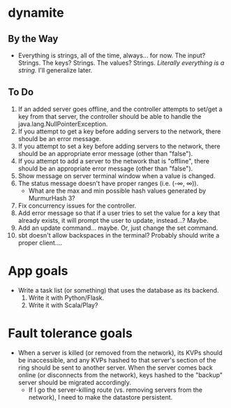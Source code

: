 dynamite
=========

## By the Way
- Everything is strings, all of the time, always... for now. The input? Strings. The keys? Strings. The values? Strings. *Literally everything is a string.* I'll generalize later.

## To Do
1. If an added server goes offline, and the controller attempts to set/get a key from that server, the controller should be able to handle the java.lang.NullPointerException.
2. If you attempt to get a key before adding servers to the network, there should be an error message.
3. If you attempt to set a key before adding servers to the network, there should be an appropriate error message (other than "false").
4. If you attempt to add a server to the network that is "offline", there should be an appropriate error message (other than "false").
5. Show message on server terminal window when a value is changed.
6. The status message doesn't have proper ranges (i.e. (-∞, ∞)).
	- What are the max and min possible hash values generated by MurmurHash 3?
7. Fix concurrency issues for the controller.
8. Add error message so that if a user tries to set the value for a key that already exists, it will prompt the user to update, instead...? Maybe.
9. Add an update command... maybe. Or, just change the set command.
10. sbt doesn't allow backspaces in the terminal? Probably should write a proper client....

# App goals
- Write a task list (or something) that uses the database as its backend.
	1. Write it with Python/Flask.
	2. Write it with Scala/Play?

# Fault tolerance goals
- When a server is killed (or removed from the network), its KVPs should be inaccessible, and any KVPs hashed to that server's section of the ring should be sent to another server. When the server comes back online (or disconnects from the network), keys hashed to the "backup" server should be migrated accordingly.
	- If I go the server-killing route (vs. removing servers from the network), I need to make the datastore persistent.